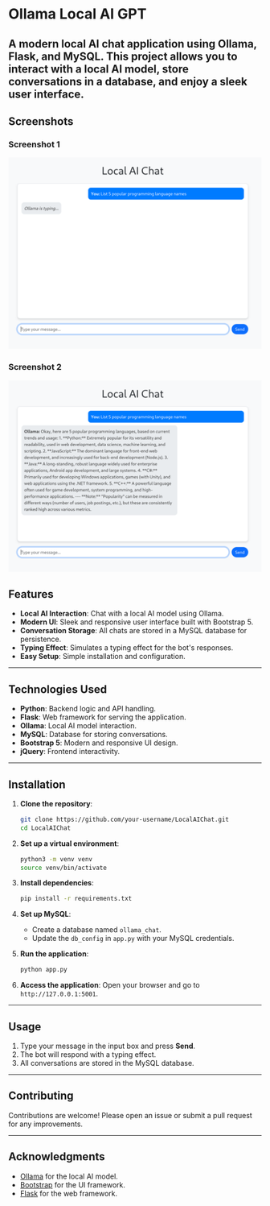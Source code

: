 # Ollama Local AI GPT

A modern local AI chat application using **Ollama**, **Flask**, and **MySQL**. This project allows you to interact with a local AI model, store conversations in a database, and enjoy a sleek user interface.
---
## Screenshots

### Screenshot 1
![Screenshot 1](https://raw.githubusercontent.com/dhanushwaran06/ollama-local-ai-gpt/main/sample_screenshot_1%20.png)


### Screenshot 2
![Screenshot 1](https://raw.githubusercontent.com/dhanushwaran06/ollama-local-ai-gpt/main/sample_screenshot_2%20.png)

## Features

- **Local AI Interaction**: Chat with a local AI model using Ollama.
- **Modern UI**: Sleek and responsive user interface built with Bootstrap 5.
- **Conversation Storage**: All chats are stored in a MySQL database for persistence.
- **Typing Effect**: Simulates a typing effect for the bot's responses.
- **Easy Setup**: Simple installation and configuration.

---

## Technologies Used

- **Python**: Backend logic and API handling.
- **Flask**: Web framework for serving the application.
- **Ollama**: Local AI model interaction.
- **MySQL**: Database for storing conversations.
- **Bootstrap 5**: Modern and responsive UI design.
- **jQuery**: Frontend interactivity.

---

## Installation

1. **Clone the repository**:
   ```bash
   git clone https://github.com/your-username/LocalAIChat.git
   cd LocalAIChat
   ```

2. **Set up a virtual environment**:
   ```bash
   python3 -m venv venv
   source venv/bin/activate
   ```

3. **Install dependencies**:
   ```bash
   pip install -r requirements.txt
   ```

4. **Set up MySQL**:
   - Create a database named `ollama_chat`.
   - Update the `db_config` in `app.py` with your MySQL credentials.

5. **Run the application**:
   ```bash
   python app.py
   ```

6. **Access the application**:
   Open your browser and go to `http://127.0.0.1:5001`.

---

## Usage

1. Type your message in the input box and press **Send**.
2. The bot will respond with a typing effect.
3. All conversations are stored in the MySQL database.

---

## Contributing

Contributions are welcome! Please open an issue or submit a pull request for any improvements.

---

## Acknowledgments

- [Ollama](https://ollama.ai) for the local AI model.
- [Bootstrap](https://getbootstrap.com) for the UI framework.
- [Flask](https://flask.palletsprojects.com) for the web framework.
